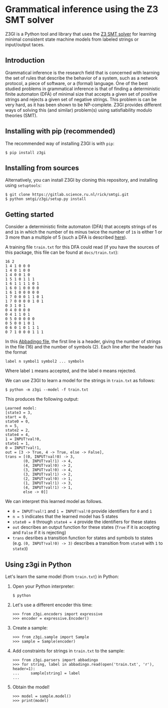 Grammatical inference using the Z3 SMT solver
=============================================

Z3GI is a Python tool and library that uses the [Z3 SMT solver][z3] for learning minimal consistent state machine models from labeled strings or input/output taces.

[z3]: https://github.com/Z3Prover/z3

Introduction
------------

Grammatical inference is the research field that is concerned with learning the set of rules that describe the behavior of a system, such as a network protocol, a piece of software, or a (formal) language.
One of the best studied problems in grammatical inference is that of finding a deterministic finite automaton (DFA) of minimal size that accepts a given set of positive strings and rejects a given set of negative strings.
This problem is can be very hard, as it has been shown to be NP-complete.
Z3GI provides different ways of solving this (and similar) problem(s) using satisfiability modulo theories (SMT).

Installing with pip (recommended)
---------------------------------

The recommended way of installing Z3GI is with `pip`:

```
$ pip install z3gi
```

Installing from sources
-----------------------

Alternatively, you can install Z3GI by cloning this repository, and installing using `setuptools`:

```
$ git clone https://gitlab.science.ru.nl/rick/smtgi.git
$ python smtgi/z3gi/setup.py install
```

Getting started
---------------

Consider a deterministic finite automaton (DFA) that accepts strings of `0`s and `1`s in which the number of `0`s minus twice the number of `1`s is either 1 or 3 more than a multiple of 5 (such a DFA is described [here][dfa]).

[dfa]: http://abbadingo.cs.nuim.ie/dfa.html

A training file `train.txt` for this DFA could read (if you have the sources of this package, this file can be found at `docs/train.txt`):

```
16 2
1 4 1 0 0 0
1 4 0 1 0 0
1 4 0 0 1 0
1 5 1 0 1 1 1
1 6 1 1 1 1 0 1
1 6 0 1 0 0 0 0
1 6 1 0 0 0 0 0
1 7 0 0 0 1 1 0 1
1 7 0 0 0 0 1 0 1
0 3 1 0 1
0 4 0 0 0 0
0 4 1 1 0 1
0 5 0 0 0 0 0
0 5 0 0 1 0 1
0 6 0 1 0 1 1 1
0 7 1 0 0 0 1 1 1
```

In this [Abbadingo file][abbadingo], the first line is a header, giving the number of strings in the file (16) and the number of symbols (2).
Each line after the header has the format 

[abbadingo]: http://abbadingo.cs.nuim.ie/data-sets.html

```
label n symbol1 symbol2 ... symboln
```

Where label `1` means accepted, and the label `0` means rejected.

We can use Z3GI to learn a model for the strings in `train.txt` as follows:

```
$ python -m z3gi --model -f train.txt
```

This produces the following output:

```
Learned model:
[state3 = 3,
start = 0,
state0 = 0,
n = 5,
state2 = 2,
state4 = 4,
1 = INPUT!val!0,
state1 = 1,
0 = INPUT!val!1,
out = [3 -> True, 4 -> True, else -> False],
trans = [(0, INPUT!val!0) -> 3,
        (0, INPUT!val!1) -> 4,
        (4, INPUT!val!0) -> 2,
        (3, INPUT!val!0) -> 4,
        (3, INPUT!val!1) -> 2,
        (2, INPUT!val!0) -> 1,
        (1, INPUT!val!1) -> 3,
        (4, INPUT!val!1) -> 1,
        else -> 0]]
```

We can interpret this learned model as follows.
- `0 = INPUT!val!1` and `1 = INPUT!val!0` provide identifiers for `0` and `1`
- `n = 5` indicates that the learned model has 5 states
- `state0 = 0` through `state4 = 4` provide the identifiers for these states
- `out` describes an output function for these states (`True` if it is accepting and `False` if it is rejecting)
- `trans` desribes a transition function for states and symbols to states (e.g. `(0, INPUT!val!0) -> 3)` describes a transition from `state0` with `1` to `state3`)

Using z3gi in Python
--------------------

Let's learn the same model (from `train.txt`) in Python:

1. Open your Python interpreter:

    ```
    $ python
    ```
2. Let's use a different encoder this time:

    ```
    >>> from z3gi.encoders import expressive
    >>> encoder = expressive.Encoder()
    ```
3. Create a sample:

    ```
    >>> from z3gi.sample import Sample
    >>> sample = Sample(encoder)
    ```
4. Add constraints for strings in `train.txt` to the sample:

    ```
    >>> from z3gi.parsers import abbadingo
    >>> for string, label in abbadingo.read(open('train.txt', 'r'), header=1):
    ...     sample[string] = label
    ...
    ```
5. Obtain the model!

    ```
    >>> model = sample.model()
    >>> print(model)
    ```
